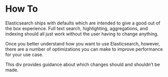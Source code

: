 # How To

Elasticsearch ships with defaults which are intended to give a good out of the box experience. Full text search, highlighting, aggregations, and indexing should all just work without the user having to change anything.

Once you better understand how you want to use Elasticsearch, however, there are a number of optimizations you can make to improve performance for your use case.

This div provides guidance about which changes should and shouldn’t be made.
